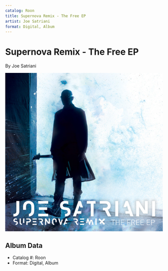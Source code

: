 ```yaml
---
catalog: Roon
title: Supernova Remix - The Free EP
artist: Joe Satriani
format: Digital, Album
---
```


# Supernova Remix - The Free EP

By Joe Satriani

![](../../assets/albumcovers/Joe_Satriani-Supernova_Remix_-_The_Free_EP.png)

## Album Data

- Catalog #: Roon
- Format: Digital, Album

